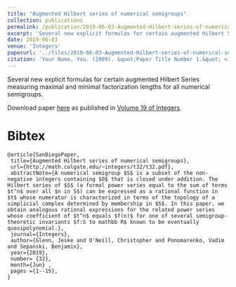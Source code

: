 ```yaml
---
title: "Augmented Hilbert series of numerical semigroups"
collection: publications
permalink: /publication/2019-06-03-Augmented-Hilbert-series-of-numerical-semigroups
excerpt: 'Several new explicit formulas for certain augmented Hilbert Series measuring maximal and minimal factorization lengths for all numerical semigroups.'
date: 2019-06-03
venue: 'Integers'
paperurl: '../files/2019-06-03-Augmented-Hilbert-series-of-numerical-semigroups.pdf'
citation: 'Your Name, You. (2009). &quot;Paper Title Number 1.&quot; <i>Journal 1</i>. 1(1).'
---
```


Several new explicit formulas for certain augmented Hilbert Series measuring maximal and minimal factorization lengths for all numerical semigroups.

Download paper [here](../files/2019-06-03-Augmented-Hilbert-series-of-numerical-semigroups.pdf) as published in [Volume 19 of Integers](http://math.colgate.edu/~integers/vol19.html).

# Bibtex

```
@article{SanDiegoPaper,
 title={Augmented Hilbert series of numerical semigroups},
 url={http://math.colgate.edu/~integers/t32/t32.pdf},
 abstractNote={A numerical semigroup $S$ is a subset of the non-negative integers containing $0$ that is closed under addition. The Hilbert series of $S$ (a formal power series equal to the sum of terms $t^n$ over all $n in S$) can be expressed as a rational function in $t$ whose numerator is characterized in terms of the topology of a simplicial complex determined by membership in $S$. In this paper, we obtain analogous rational expressions for the related power series whose coefficient of $t^n$ equals $f(n)$ for one of several semigroup-theoretic invariants $f:S to mathbb R$ known to be eventually quasipolynomial.},
 journal={Integers},
 author={Glenn, Jeske and O'Neill, Christopher and Ponomarenko, Vadim and Sepanski, Benjamin},
 year={2019}, 
 number= {32},
 month={Jun} ,
 pages ={1--15},
}
```
